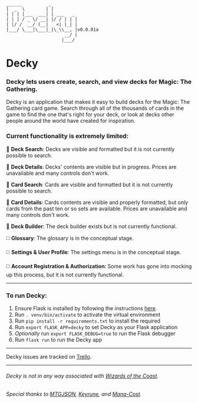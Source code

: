 ```
______          _          
|  _  \        | |         
| | | |___  ___| | ___   _ 
| | | / _ \/ __| |/ / | | |
| |/ /  __/ (__|   <| |_| |
|___/ \___|\___|_|\_\\__, |v0.0.01a
                      __/ |
                     |___/ 
```

# Decky
### Decky lets users create, search, and view decks for Magic: The Gathering.

Decky is an application that makes it easy to build decks for the Magic: The Gathering card game. Search through all of the thousands of cards in the game to find the one that's right for your deck, or look at decks other people around the world have created for inspiration.

### Current functionality is extremely limited:

:white_square_button:  **Deck Search**: 
Decks are visible and formatted but it is not currently possible to search.

:white_square_button:  **Deck Details**: 
Decks' contents are visible but in progress. Prices are unavailable and many controls don't work.

:white_square_button:  **Card Search**: 
Cards are visible and formatted but it is not currently possible to search.

:white_square_button: **Card Details**: 
Cards contents are visible and properly formatted, but only cards from the past ten or so sets are available. Prices are unavailable and many controls don't work.

:white_square_button:  **Deck Builder**: 
The deck builder exists but is not currently functional.

:white_medium_square:  **Glossary**:
The glossary is in the conceptual stage.

:white_medium_square:  **Settings & User Profile**:
The settings menu is in the conceptual stage.

:white_medium_square:  **Account Registration & Authorization**: 
Some work has gone into mocking up this process, but it is not currently functional.


---

### To run Decky:

1. Ensure Flask is installed by following the instructions [here](http://flask.pocoo.org/docs/0.12/installation/).
2. Run `. venv/bin/activate` to activate the virtual environment
3. Run `pip install -r requirements.txt` to install the required
4. Run `export FLASK_APP=decky` to set Decky as your Flask application
5. *Optionally* run `export FLASK_DEBUG=true` to run the Flask debugger
6. Run `flask run` to run the Decky app

---

Decky issues are tracked on [Trello](https://trello.com/b/eI9QlmUi/decky).

--- 

###### Decky is not in any way associated with [Wizards of the Coast](http://wizards.com/). 

###### Special thanks to [MTGJSON](http://mtgjson.com/), [Keyrune](https://andrewgioia.github.io/Keyrune/), and [Mana-Cost](https://github.com/micku/mana-cost).
